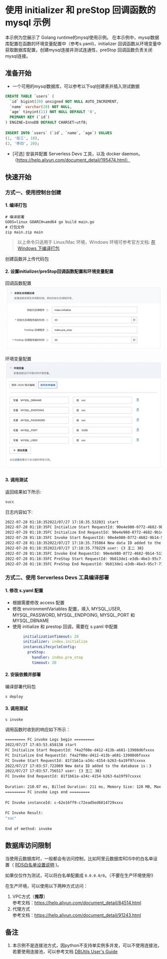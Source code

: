 # 使用 initializer 和 preStop 回调函数的 mysql 示例
本示例为您展示了 Golang runtime的mysql使用示例。
在本示例中，mysql数据库配置在函数的环境变量配置中（参考s.yaml)，initializer 回调函数从环境变量中获取数据库配置，创建mysql连接并测试连通性，preStop 回调函数负责关闭mysql连接。


## 准备开始
- 一个可用的mysql数据库，可以参考以下sql创建表并插入测试数据

```sql
CREATE TABLE `users` (
  `id` bigint(20) unsigned NOT NULL AUTO_INCREMENT,
  `name` varchar(20) NOT NULL,
  `age` tinyint(11) NOT NULL DEFAULT '0',
  PRIMARY KEY (`id`)
) ENGINE=InnoDB DEFAULT CHARSET=utf8;

INSERT INTO `users` (`id`, `name`, `age`) VALUES
(1, '张三', 18),
(2, '李四', 28);
```

- [可选] 安装并配置 Serverless Devs 工具，以及 docker daemon。（https://help.aliyun.com/document_detail/195474.html）

## 快速开始

### 方式一、使用控制台创建

#### 1. 编译打包

```shell
# 编译部署
GOOS=linux GOARCH=amd64 go build main.go
# 打包文件
zip main.zip main
```

> 以上命令只适用于 Linux/Mac 环境，Windows 环境可参考官方文档: [在 Windows 下编译打包](https://help.aliyun.com/document_detail/418490.html#section-qfg-n9c-m9v)

创建函数并上传代码包

#### 2. 设置initializer/preStop回调函数配置和环境变量配置

回调函数配置
![img_1.png](assets/20220331110743.jpg)

环境变量配置
![img_2.png](assets/20220331111048.jpg)

#### 3. 调用测试

返回结果如下所示:

```bash
succ
```

日志内容如下:

```bash
2022-07-28 01:18:352022/07/27 17:18:35.532031 start
2022-07-28 01:18:35FC Initialize Start RequestId: 90e4e980-0772-4682-9b14-51319a20xxxx
2022-07-28 01:18:35FC Initialize End RequestId: 90e4e980-0772-4682-9b14-51319a20xxxx
2022-07-28 01:18:35FC Invoke Start RequestId: 90e4e980-0772-4682-9b14-51319a20xxxx
2022-07-28 01:18:352022/07/27 17:18:35.735864 New data ID added to the database is：3
2022-07-28 01:18:352022/07/27 17:18:35.770229 user: {3 王二 38}
2022-07-28 01:18:35FC Invoke End RequestId: 90e4e980-0772-4682-9b14-51319a20xxxx
2022-07-28 01:18:35FC PreStop Start RequestId: 9b813de1-e3db-4be3-95c7-71b90d70xxxx
2022-07-28 01:18:35FC PreStop End RequestId: 9b813de1-e3db-4be3-95c7-71b90d70xxxx
```

### 方式二、使用 Serverless Devs 工具编译部署

#### 1. 修改 s.yaml 配置
- 根据需要修改 access 配置
- 修改 environmentVariables 配置，填入 MYSQL_USER, MYSQL_PASSWORD, MYSQL_ENDPOING, MYSQL_PORT 和 MYSQL_DBNAME
- 使用 initialize 和 prestop 回调，需要在 s.yaml 中配置

```yaml
        initializationTimeout: 20
        initializer: index.initialize
        instanceLifecycleConfig:
          preStop:
            handler: index.pre_stop
            timeout: 20
```

#### 2. 安装依赖并部署

编译部署代码包
```shell
s deploy
```

#### 3. 调用测试

```shell
s invoke
```

调用函数时收到的响应如下所示：

```bash
========= FC invoke Logs begin =========
2022/07/27 17:03:53.658138 start
FC Initialize Start RequestId: f4a2f08e-d412-413b-a681-13908d6fxxxx
FC Initialize End RequestId: f4a2f08e-d412-413b-a681-13908d6fxxxx
FC Invoke Start RequestId: 81f1b61a-a34c-4154-b263-6a19f97cxxxx
2022/07/27 17:03:57.722069 New data ID added to the database is：3
2022/07/27 17:03:57.756517 user: {3 王二 38}
FC Invoke End RequestId: 81f1b61a-a34c-4154-b263-6a19f97cxxxx

Duration: 210.07 ms, Billed Duration: 211 ms, Memory Size: 128 MB, Max Memory Used: 9.93 MB
========= FC invoke Logs end =========

FC Invoke instanceId: c-62e16ff9-c72ead5ed6814729xxxx

FC Invoke Result:
"suc"

End of method: invoke
```

## 数据库访问限制
当使用云数据库时，一般都会有访问控制，比如阿里云数据库RDS中的白名单设置（ [RDS白名单设置说明](https://help.aliyun.com/document_detail/43185.html?spm=5176.19908528.help.dexternal.6c721450iLu0jH) )。

如果仅仅作为测试，可以将白名单配置成 `0.0.0.0/0`。（不要在生产环境使用!)

在生产环境，可以使用以下两种方式访问：

1. VPC方式（**推荐**） <br>
参考文档：https://help.aliyun.com/document_detail/84514.html
2. 代理方式<br>
参考文档：https://help.aliyun.com/document_detail/91243.html

## 备注
1. 本示例不是连接池方式，因python不支持单实例多并发，可以不使用连接池，若要使用连接池，可以参考文档 [DBUtils User's Guide](https://webwareforpython.github.io/DBUtils/main.html)
